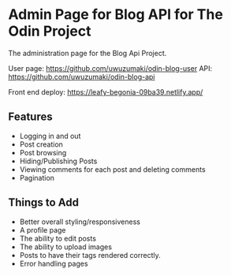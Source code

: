 # Admin Page for Blog API for The Odin Project

The administration page for the Blog Api Project.

User page: https://github.com/uwuzumaki/odin-blog-user
API: https://github.com/uwuzumaki/odin-blog-api

Front end deploy: https://leafy-begonia-09ba39.netlify.app/

## Features

- Logging in and out
- Post creation
- Post browsing
- Hiding/Publishing Posts
- Viewing comments for each post and deleting comments
- Pagination

## Things to Add

- Better overall styling/responsiveness
- A profile page
- The ability to edit posts
- The ability to upload images
- Posts to have their tags rendered correctly.
- Error handling pages
